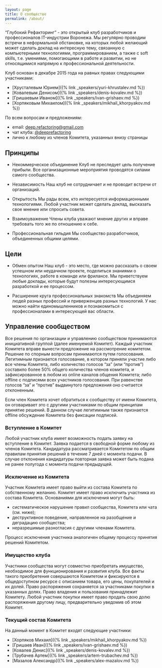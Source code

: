 ```yaml
---
layout: page
title: О сообществе
permalink: /about/
---
```


“Глубокий Рефакторинг” - это открытый клуб разработчиков и профессионалов IT-индустрии Воронежа. Мы регулярно проводим встречи в неформальной обстановке, на которых любой желающий может сделать доклад на интересную тему, связанную с компьютерными технологиями, программированием, а также с soft skills, т.е. умениями, помогающими в работе и развитии, но не относящимися напрямую к профессиональной деятельности.

Клуб основан в декабре 2015 года на равных правах слeдующими участниками:
* [Хрусталевым Юрием]({% link _speakers/yuri-khrustalev.md %})
* [Ковалевым Денисом]({% link _speakers/denis-kovalev.md %})
* [Гришаевым Иваном]({% link _speakers/ivan-grishaev.md %})
* [Хорпяковым Михаилом]({% link _speakers/mikhail_khorpyakov.md %})

По всем вопросам и предложениям:
* email: [deep.refactoring@gmail.com](mailto:deep.refactoring@gmail.com)
* чат клуба: [@deeprefactoring](tg://resolve?domain=deeprefactoring)
* лично к любому из членов Комитета, указанных внизу страницы

## Принципы

* Некоммерческое объединение
Клуб не преследует цель получение прибыли. Все организационные мероприятия проводятся силами самого сообщества.

* Независимость
Наш клуб не сотрудничает и не проводит встречи от организаций.

* Открытость
Мы рады всем, кто интересуется информационными технологиями. Любой участник может сделать доклад, высказать свое мнение или спросить совета.

* Взаимоуважение
Члены клуба уважают мнение других и вправе требовать того же по отношению к себе.

* Профессиональная гильдия
Мы сообщество разработчиков, объединенных общими целями.

## Цели
* Обмен опытом
Наш клуб - это место, где можно рассказать о своем успешном или неудачном проекте, поделиться знаниями о технологиях, работе в команде или фрилансе. Мы приветствуем любые доклады, которые будут полезны интересующимся разработкой и ее процессом.

* Расширение круга профессиональных знакомств
Мы объединяем людей разных профессий и приверженцев разных технологий. У нас можно найти единомышленников и познакомиться с профессионалами в интересующей вас области.

## Управление сообществом
Все решения по организации и управлению сообществом принимаются инициативной группой (далее именуемой Комитет). Каждый участник Комитета вправе вынести предложение на рассмотрение комитетом. Решение по спорным вопросам принимаются путем голосования. Легитимным признается голосование, в котором приняли участие либо все члены Комитета, либо количество голосов “за” (или “против”) составило более 50% общего количества членов комитета, и зафиксированное в любом из online каналов общения Комитета; либо offline с подписями всех участников голосования. При равенстве голосов “за” и “против” выдвинутого предложения оно считается отклоненным.

Если член Комитета хочет обратиться к сообществу от имени Комитета, он оговаривает это с другими участниками по общим принципам принятие решений. В данном случае легитимным также признается offline обсуждение Комитета без фиксации подписей.

### Вступление в Комитет
Любой участник клуба имеет возможность подать заявку на вступление в Комитет. Заявка подается в свободной форме любому из членов Комитета. Кандидатура рассматривается Комитетом по общим правилам принятия решений в течение 7 дней с момента подачи. В случае отклонения кандидатуры повторная заявка может быть подана не ранее полугода с момента подачи предыдущей.

### Исключение из Комитета
Участник Комитета имеет право выйти из состава Комитета по собственному желанию. Комитет имеет право исключить участника из состава Комитета. Основаниями для исключения могут быть:
* систематическое нарушение правил сообщества, Комитета или чата (см. ниже);
* деструктивное поведение, направленное на разобщение и деградацию сообщества;
* неразрешимые разногласия с другими членами Комитета.

Процесс исключения участника аналогичен общему процессу принятия решений Комитетом.

### Имущество клуба
Участники сообщества могут совместно приобретать имущество, необходимое для функционирования и развития клуба. Все факты такого приобретения совершаются Комитетом и фиксируются в общедоступном ресурсе с описанием товара, его цены, покупателей и их долей. Право распоряжения сохраняется за участниками покупки в указанных долях. Право владения и пользования принадлежит Комитету. Любой участник покупки имеет право продать свою долю распоряжения другому лицу, предварительно уведомив об этом Комитет.

### Текущий состав Комитета
На данный момент в Комитет входят следующие участники:
* [Хорпяков Михаил]({% link _speakers/mikhail_khorpyakov.md %})
* [Гришаев Иван]({% link _speakers/ivan-grishaev.md %})
* [Ковалев Денис]({% link _speakers/denis-kovalev.md %})
* [Трубачев Артем]({% link _speakers/artem-trubachev.md %})
* [Мазалов Александр]({% link _speakers/alex-mazalov.md %})
